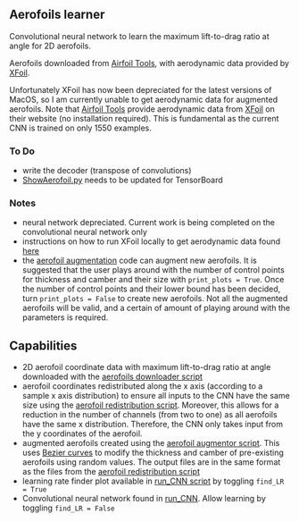 [LR_finder]: LR_finder.png

## Aerofoils learner
Convolutional neural network to learn the maximum lift-to-drag ratio at angle for 2D aerofoils. 

Aerofoils downloaded from [Airfoil Tools](airfoiltools.com), with aerodynamic data provided by 
[XFoil](https://web.mit.edu/drela/Public/web/xfoil/).

Unfortunately XFoil has now been depreciated for the latest versions of MacOS, so I am currently unable to get 
aerodynamic data for augmented aerofoils. Note that [Airfoil Tools](airfoiltools.com) provide aerodynamic data from 
[XFoil](https://web.mit.edu/drela/Public/web/xfoil/) on their website (no installation required). This is fundamental as
the current CNN is trained on only 1550 examples.

### To Do
- write the decoder (transpose of convolutions)
- [ShowAerofoil.py](ShowAerofoil.py) needs to be updated for TensorBoard

### Notes
- neural network depreciated. Current work is being completed on the convolutional neural network only
- instructions on how to run XFoil locally to get aerodynamic data found [here](http://airfoiltools.com/airfoil/details?r=polar/index/#xfoil)
- the [aerofoil augmentation](aerofoil_augmentor.py) code can augment new aerofoils. It is suggested that the user plays 
around with the number of control points for thickness and camber and their size with `print_plots = True`. Once the 
number of control points and their lower bound has been decided, turn `print_plots = False` to create new 
aerofoils. Not all the augmented aerofoils will be valid, and a certain of amount of playing around with the parameters 
is required.

## Capabilities
- 2D aerofoil coordinate data with maximum lift-to-drag ratio at angle downloaded with the 
[aerofoils downloader script](download_aerofoils.py)
- aerofoil coordinates redistributed along the x axis (according to a sample x axis distribution) to ensure all inputs 
to the CNN have the same size using the [aerofoil redistribution script](aerofoil_redistribution.py). Moreover, this allows for a reduction in the number of channels (from two to one) as all 
aerofoils have the same x distribution. Therefore, the CNN only takes input from the y coordinates of the aerofoil.
- augmented aerofoils created using the [aerofoil augmentor script](aerofoil_augmentor.py). This uses 
[Bezier curves](https://en.wikipedia.org/wiki/B%C3%A9zier_curve#Explicit_definition) to 
modify the thickness and camber of pre-existing aerofoils using random values. The output files are in the same format 
as the files from the [aerofoil redistribution script](aerofoil_redistribution.py)
- learning rate finder plot available in [run_CNN script](run_CNN.py) by toggling `find_LR = True`
- Convolutional neural network found in [run_CNN](run_CNN.py). Allow learning by toggling `find_LR = False`